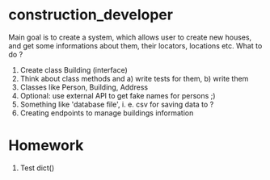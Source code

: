 # construction_developer
Main goal is to create a system, which allows user to create new houses, and get some informations about them, their locators, locations etc.
What to do ?
1. Create class Building (interface)
2. Think about class methods and a) write tests for them, b) write them
3. Classes like Person, Building, Address
4. Optional: use external API to get fake names for persons ;)
5. Something like 'database file', i. e. csv for saving data to ?
6. Creating endpoints to manage buildings information

# Homework
1. Test dict() 
